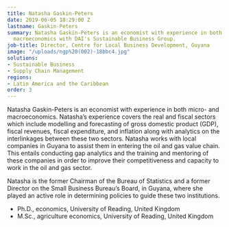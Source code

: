 ```yaml
---
title: Natasha Gaskin-Peters
date: 2019-06-05 18:29:00 Z
lastname: Gaskin-Peters
summary: Natasha Gaskin-Peters is an economist with experience in both micro- and
  macroeconomics with DAI's Sustainable Business Group.
job-title: Director, Centre for Local Business Development, Guyana
image: "/uploads/ngp%20(002)-18bbc4.jpg"
solutions:
- Sustainable Business
- Supply Chain Management
regions:
- Latin America and the Caribbean
order: 3
---
```


Natasha Gaskin-Peters is an economist with experience in both micro- and macroeconomics. Natasha’s experience covers the real and fiscal sectors which include modelling and forecasting of gross domestic product (GDP), fiscal revenues, fiscal expenditure, and inflation along with analytics on the interlinkages between these two sectors. Natasha works with local companies in Guyana to assist them in entering the oil and gas value chain. This entails conducting gap analytics and the training and mentoring of these companies in order to improve their competitiveness and capacity to work in the oil and gas sector. 

Natasha is the former Chairman of the Bureau of Statistics and a former Director on the Small Business Bureau’s Board, in Guyana, where she played an active role in determining policies to guide these two institutions. 

* Ph.D., economics, University of Reading, United Kingdom
* M.Sc., agriculture economics, University of Reading, United Kingdom